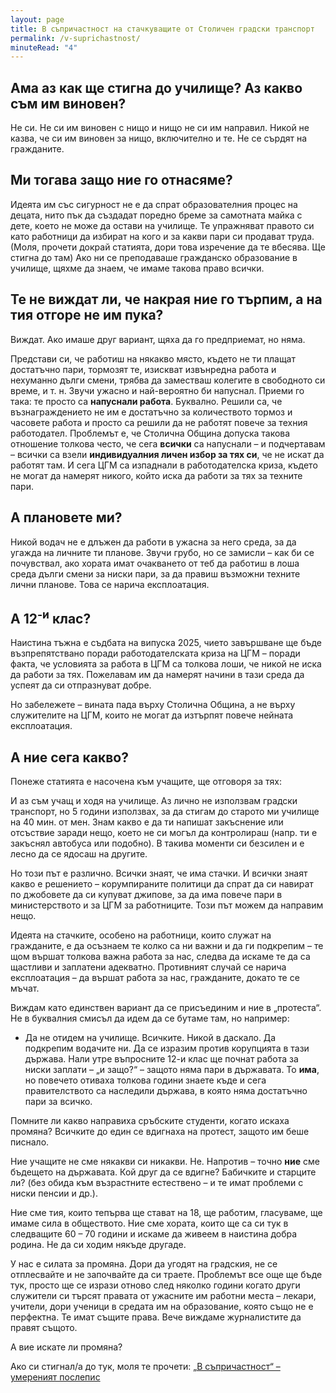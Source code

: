 ```yaml
---
layout: page
title: В съпричастност на стачкуващите от Столичен градски транспорт
permalink: /v-suprichastnost/
minuteRead: "4"
---
```

## Ама аз как ще стигна до училище? Аз какво съм им виновен?
Не си. Не си им виновен с нищо и нищо не си им направил. Никой не казва, че си им виновен за нищо, включително и те. Не се сърдят на гражданите.

## Ми тогава защо ние го отнасяме?
Идеята им със сигурност не е да спрат образователния процес на децата, нито пък да създадат поредно бреме за самотната майка с дете, което не може да остави на училище. Те упражняват правото си като работници да избират на кого и за какви пари си продават труда. (Моля, прочети докрай статията, дори това изречение да те вбесява. Ще стигна до там) Ако ни се преподаваше гражданско образование в училище, щяхме да знаем, че имаме такова право всички.

## Те не виждат ли, че накрая ние го търпим, а на тия отгоре не им пука?
Виждат. Ако имаше друг вариант, щяха да го предприемат, но няма.

Представи си, че работиш на някакво място, където не ти плащат достатъчно пари, тормозят те, изискват извънредна работа и нехуманно дълги смени, трябва да заместваш колегите в свободното си време, и т. н. Звучи ужасно и най-вероятно би напуснал. Приеми го така: те просто са **напуснали работа**. Буквално. Решили са, че възнаграждението не им е достатъчно за количеството тормоз и часовете работа и просто са решили да не работят повече за техния работодател. Проблемът е, че Столична Община допуска такова отношение толкова често, че сега **всички** са напуснали – и подчертавам – всички са взели **индивидуалния личен избор за тях си**, че не искат да работят там. И сега ЦГМ са изпаднали в работодателска криза, където не могат да намерят никого, който иска да работи за тях за техните пари.

## А плановете ми?
Никой водач не е длъжен да работи в ужасна за него среда, за да угажда на личните ти планове. Звучи грубо, но се замисли – как би се почувствал, ако хората имат очакването от теб да работиш в лоша среда дълги смени за ниски пари, за да правиш възможни техните лични планове. Това се нарича експлоатация.

## А 12<sup>-и</sup> клас?
Наистина тъжна е съдбата на випуска 2025, чието завършване ще бъде възпрепятствано поради работодателската криза на ЦГМ – поради факта, че условията за работа в ЦГМ са толкова лоши, че никой не иска да работи за тях. Пожелавам им да намерят начини в тази среда да успеят да си отпразнуват добре.

Но забележете – вината пада върху Столична Община, а не върху служителите на ЦГМ, които не могат да изтърпят повече нейната експлоатация.

## А ние сега какво?
Понеже статията е насочена към учащите, ще отговоря за тях:

И аз съм учащ и ходя на училище. Аз лично не използвам градски транспорт, но 5 години използвах, за да стигам до старото ми училище на 40 мин. от мен. Знам какво е да ти напишат закъснение или отсъствие заради нещо, което не си могъл да контролираш (напр. ти е закъснял автобуса или подобно). В такива моменти си безсилен и е лесно да се ядосаш на другите.

Но този път е различно. Всички знаят, че има стачки. И всички знаят какво е решението – корумпираните политици да спрат да си навират по джобовете да си купуват джипове, за да има повече пари в министерството и за ЦГМ за работниците. Този път можем да направим нещо.

Идеята на стачките, особено на работници, които служат на гражданите, е да осъзнаем те колко са ни важни и да ги подкрепим – те щом вършат толкова важна работа за нас, следва да искаме те да са щастливи и заплатени адекватно. Противният случай се нарича експлоатация – да вършат работа за нас, гражданите, докато те се мъчат.

Виждам като единствен вариант да се присъединим и ние в „протеста“. Не в буквалния смисъл да идем да се бутаме там, но например:

- Да не отидем на училище. Всичките. Никой в даскало. Да подкрепим водачите ни. Да се изразим против корупцията в тази държава. Нали утре въпросните 12-и клас ще почнат работа за ниски заплати – „и защо?“ – защото няма пари в държавата. То **има**, но повечето отиваха толкова години знаете къде и сега правителството са наследили държава, в която няма достатъчно пари за всичко.

Помните ли какво направиха сръбските студенти, когато искаха промяна? Всичките до един се вдигнаха на протест, защото им беше писнало.

Ние учащите не сме някакви си никакви. Не. Напротив – точно **ние** сме бъдещето на държавата. Кой друг да се вдигне? Бабичките и старците ли? (без обида към възрастните естествено – и те имат проблеми с ниски пенсии и др.).

Ние сме тия, които тепърва ще стават на 18, ще работим, гласуваме, ще имаме сила в обществото. Ние сме хората, които ще са си тук в следващите 60 – 70 години и искаме да живеем в наистина добра родина. Не да си ходим някъде другаде.

У нас е силата за промяна. Дори да угодят на градския, не се отплесвайте и не започвайте да си траете. Проблемът все още ще бъде тук, просто ще се изрази отново след няколко години когато други служители си търсят правата от ужасните им работни места – лекари, учители, дори ученици в средата им на образование, която също не е перфектна. Те имат същите права. Вече виждаме журналистите да правят същото.

А вие искате ли промяна?

Ако си стигнал/а до тук, моля те прочети: [„В съпричастност“ – умереният послепис](/oumereniyat-poslepis)